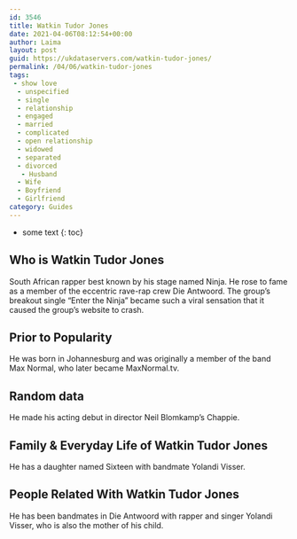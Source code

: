 ```yaml
---
id: 3546
title: Watkin Tudor Jones
date: 2021-04-06T08:12:54+00:00
author: Laima
layout: post
guid: https://ukdataservers.com/watkin-tudor-jones/
permalink: /04/06/watkin-tudor-jones
tags:
 - show love
  - unspecified
  - single
  - relationship
  - engaged
  - married
  - complicated
  - open relationship
  - widowed
  - separated
  - divorced
   - Husband
  - Wife
  - Boyfriend
  - Girlfriend
category: Guides
---
```


* some text
{: toc}


## Who is Watkin Tudor Jones
                  
                  
                  
South African rapper best known by his stage named Ninja. He rose to fame as a member of the eccentric rave-rap crew Die Antwoord. The group&#8217;s breakout single &#8220;Enter the Ninja&#8221; became such a viral sensation that it caused the group&#8217;s website to crash. 
                  
              
            
              
            
                
                
                
## Prior to Popularity
                  
                  
                  
He was born in Johannesburg and was originally a member of the band Max Normal, who later became MaxNormal.tv. 
                  
              
            
              
            
                
                
                
## Random data
                  
                  
                  
He made his acting debut in director Neil Blomkamp&#8217;s Chappie. 
                  
              
            
              
            
                
                
                
## Family & Everyday Life of Watkin Tudor Jones
                  
                  
                  
He has a daughter named Sixteen with bandmate Yolandi Visser. 
                  
              
            
              
            
                
                
                
## People Related With Watkin Tudor Jones
                  
                  
                  
He has been bandmates in Die Antwoord with rapper and singer Yolandi Visser, who is also the mother of his child.
                  
              
            
              
            
                
              
            
              
              
            
            
              
            
          
          
          